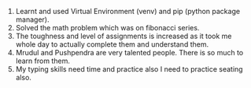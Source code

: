 1. Learnt and used Virtual Environment (venv) and pip (python package manager).
2. Solved the math problem which was on fibonacci series.
3. The toughness and level of assignments is increased as it took me whole day to actually complete them and understand them.
4. Mrudul and Pushpendra are very talented people. There is so much to learn from them.
5. My typing skills need time and practice also I need to practice seating also.